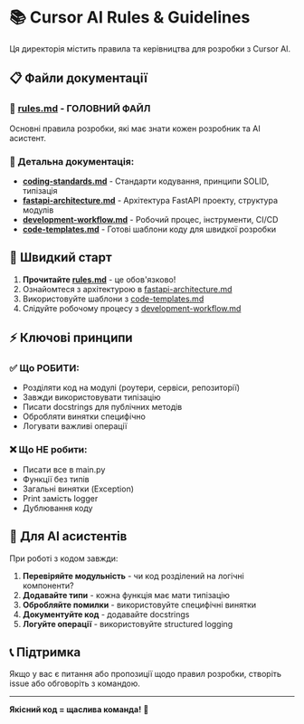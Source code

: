 # 📚 Cursor AI Rules & Guidelines

Ця директорія містить правила та керівництва для розробки з Cursor AI.

## 📋 Файли документації

### 🎯 [rules.md](./rules.md) - **ГОЛОВНИЙ ФАЙЛ**
Основні правила розробки, які має знати кожен розробник та AI асистент.

### 📖 Детальна документація:
- **[coding-standards.md](./coding-standards.md)** - Стандарти кодування, принципи SOLID, типізація
- **[fastapi-architecture.md](./fastapi-architecture.md)** - Архітектура FastAPI проекту, структура модулів
- **[development-workflow.md](./development-workflow.md)** - Робочий процес, інструменти, CI/CD
- **[code-templates.md](./code-templates.md)** - Готові шаблони коду для швидкої розробки

## 🚀 Швидкий старт

1. **Прочитайте [rules.md](./rules.md)** - це обов'язково!
2. Ознайомтеся з архітектурою в [fastapi-architecture.md](./fastapi-architecture.md)
3. Використовуйте шаблони з [code-templates.md](./code-templates.md)
4. Слідуйте робочому процесу з [development-workflow.md](./development-workflow.md)

## ⚡ Ключові принципи

### ✅ Що РОБИТИ:
- Розділяти код на модулі (роутери, сервіси, репозиторії)
- Завжди використовувати типізацію
- Писати docstrings для публічних методів
- Обробляти винятки специфічно
- Логувати важливі операції

### ❌ Що НЕ робити:
- Писати все в main.py
- Функції без типів
- Загальні винятки (Exception)
- Print замість logger
- Дублювання коду

## 🎯 Для AI асистентів

При роботі з кодом завжди:

1. **Перевіряйте модульність** - чи код розділений на логічні компоненти?
2. **Додавайте типи** - кожна функція має мати типізацію
3. **Обробляйте помилки** - використовуйте специфічні винятки
4. **Документуйте код** - додавайте docstrings
5. **Логуйте операції** - використовуйте structured logging

## 📞 Підтримка

Якщо у вас є питання або пропозиції щодо правил розробки, створіть issue або обговоріть з командою.

---

**Якісний код = щаслива команда!** 🎉